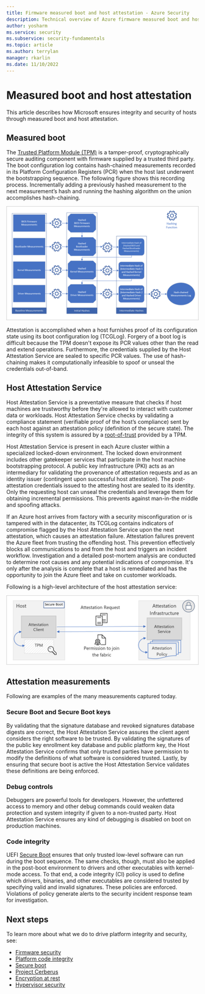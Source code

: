 ```yaml
---
title: Firmware measured boot and host attestation - Azure Security
description: Technical overview of Azure firmware measured boot and host attestation.
author: yosharm
ms.service: security
ms.subservice: security-fundamentals
ms.topic: article
ms.author: terrylan
manager: rkarlin
ms.date: 11/10/2022
---
```


# Measured boot and host attestation
This article describes how Microsoft ensures integrity and security of hosts through measured boot and host attestation.

## Measured boot

The [Trusted Platform Module (TPM)](/windows/security/information-protection/tpm/trusted-platform-module-top-node) is a tamper-proof, cryptographically secure auditing component with firmware supplied by a trusted third party. The boot configuration log contains hash-chained measurements recorded in its Platform Configuration Registers (PCR) when the host last underwent the bootstrapping sequence. The following figure shows this recording process. Incrementally adding a previously hashed measurement to the next measurement’s hash and running the hashing algorithm on the union accomplishes hash-chaining.

![Diagram that shows Host Attestation Service hash-chaining.](./media/measured-boot-host-attestation/hash-chaining.png)

Attestation is accomplished when a host furnishes proof of its configuration state using its boot configuration log (TCGLog). Forgery of a boot log is difficult because the TPM doesn't expose its PCR values other than the read and extend operations. Furthermore, the credentials supplied by the Host Attestation Service are sealed to specific PCR values. The use of hash-chaining makes it computationally infeasible to spoof or unseal the credentials out-of-band.

## Host Attestation Service

Host Attestation Service is a preventative measure that checks if host machines are trustworthy before they're allowed to interact with customer data or workloads. Host Attestation Service checks by validating a compliance statement (verifiable proof of the host’s compliance) sent by each host against an attestation policy (definition of the secure state). The integrity of this system is assured by a [root-of-trust](https://www.uefi.org/sites/default/files/resources/UEFI%20RoT%20white%20paper_Final%208%208%2016%20%28003%29.pdf) provided by a TPM.

Host Attestation Service is present in each Azure cluster within a specialized locked-down environment. The locked down environment includes other gatekeeper services that participate in the host machine bootstrapping protocol. A public key infrastructure (PKI) acts as an intermediary for validating the provenance of attestation requests and as an identity issuer (contingent upon successful host attestation). The post-attestation credentials issued to the attesting host are sealed to its identity. Only the requesting host can unseal the credentials and leverage them for obtaining incremental permissions. This prevents against man-in-the middle and spoofing attacks.

If an Azure host arrives from factory with a security misconfiguration or is tampered with in the datacenter, its TCGLog contains indicators of compromise flagged by the Host Attestation Service upon the next attestation, which causes an attestation failure. Attestation failures prevent the Azure fleet from trusting the offending host. This prevention effectively blocks all communications to and from the host and triggers an incident workflow. Investigation and a detailed post-mortem analysis are conducted to determine root causes and any potential indications of compromise. It's only after the analysis is complete that a host is remediated and has the opportunity to join the Azure fleet and take on customer workloads.

Following is a high-level architecture of the host attestation service:

![Diagram that shows Host Attestation Service architecture.](./media/measured-boot-host-attestation/host-attestation-arch.png)

## Attestation measurements

Following are examples of the many measurements captured today.

### Secure Boot and Secure Boot keys
By validating that the signature database and revoked signatures database digests are correct, the Host Attestation Service assures the client agent considers the right software to be trusted. By validating the signatures of the public key enrollment key database and public platform key, the Host Attestation Service confirms that only trusted parties have permission to modify the definitions of what software is considered trusted. Lastly, by ensuring that secure boot is active the Host Attestation Service validates these definitions are being enforced.

### Debug controls
Debuggers are powerful tools for developers. However, the unfettered access to memory and other debug commands could weaken data protection and system integrity if given to a non-trusted party. Host Attestation Service ensures any kind of debugging is disabled on boot on production machines.

### Code integrity
UEFI [Secure Boot](secure-boot.md) ensures that only trusted low-level software can run during the boot sequence. The same checks, though, must also be applied in the post-boot environment to drivers and other executables with kernel-mode access. To that end, a code integrity (CI) policy is used to define which drivers, binaries, and other executables are considered trusted by specifying valid and invalid signatures. These policies are enforced. Violations of policy generate alerts to the security incident response team for investigation.

## Next steps
To learn more about what we do to drive platform integrity and security, see:

- [Firmware security](firmware.md)
- [Platform code integrity](code-integrity.md)
- [Secure boot](secure-boot.md)
- [Project Cerberus](project-cerberus.md)
- [Encryption at rest](encryption-atrest.md)
- [Hypervisor security](hypervisor.md)
